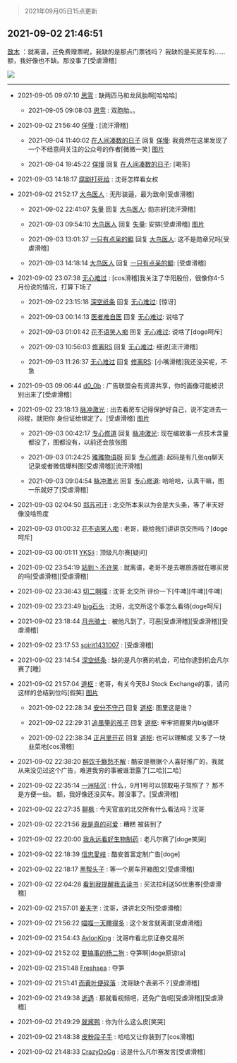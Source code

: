 > 2021年09月05日15点更新
<link rel="stylesheet" href="https://cdn.jsdelivr.net/gh/taotie6/sampleJSON@main/css/photo_show.css">


 ## 2021-09-02 21:46:51 

 [㪚木](https://www.coolapk.com/feed/29721236?shareKey=N2I3YmQ5NmJkMWM2NjEzMmNjN2E~) ：就离谱，还免费赠票呢，我缺的是那点门票钱吗？
我缺的是买房车的……
额，我好像也不缺。那没事了[受虐滑稽] 

<div class="album">
<img class="img-item" src="http://image.coolapk.com/feed/2021/0902/21/1081091_bc7aa966_0410_234@1080x1402.jpeg" />
</div>

 ------- 

- 2021-09-05 09:07:10 [思雩](uid=6140056) : 缺两匹马和龙凤胎啊[哈哈哈] 

    - 2021-09-05 09:08:03 [思雩](uid=6140056) : 双胞胎。。 

- 2021-09-02 21:56:40 [佯慢](uid=888105) : [流汗滑稽] 

    - 2021-09-04 11:40:02 [在人间凑数的日子](uid=2632885) 回复 [佯慢](uid=888105): 我竟然在这里发现了一个不经意间关注的公众号的作者[微微一笑] [图片](http://image.coolapk.com/feed/2021/0904/11/2632885_287a7af4_6801_37@1080x2209.jpeg)

    - 2021-09-04 19:45:22 [佯慢](uid=888105) 回复 [在人间凑数的日子](uid=2632885): [喝茶] 

- 2021-09-03 14:18:17 [腐剧打死给](uid=1391153) : 沈哥怎样看女权 

- 2021-09-02 21:52:17 [大鸟医人](uid=1511304) : 无形装逼，最为致命[受虐滑稽] 

    - 2021-09-02 22:41:07 [失量](uid=2202821) 回复 [大鸟医人](uid=1511304): 勋宗好[流汗滑稽] 

    - 2021-09-03 09:54:10 [大鸟医人](uid=1511304) 回复 [失量](uid=2202821): 安排[受虐滑稽] [图片](http://image.coolapk.com/feed/2021/0903/09/1511304_2aabcb19_4050_1055@1080x953.jpeg)

    - 2021-09-03 13:01:37 [一只有点呆的鲲](uid=5597843) 回复 [大鸟医人](uid=1511304): 这不是勋章兄吗[受虐滑稽] 

    - 2021-09-03 14:18:14 [大鸟医人](uid=1511304) 回复 [一只有点呆的鲲](uid=5597843): [受虐滑稽] 

- 2021-09-02 23:07:38 [无心难过](uid=3681127) : [cos滑稽]我关注了华阳股份，很像你4-5月份说的情况，打算下场了 

    - 2021-09-02 23:15:18 [深空纸条](uid=2354781) 回复 [无心难过](uid=3681127): [惊讶] 

    - 2021-09-03 00:14:13 [医者难自医](uid=2996054) 回复 [无心难过](uid=3681127): 说啥了 

    - 2021-09-03 01:01:42 [花不语笑人痴](uid=1137601) 回复 [无心难过](uid=3681127): 说啥了[doge呵斥] 

    - 2021-09-03 10:56:03 [修离RS](uid=1100873) 回复 [无心难过](uid=3681127): 细说[流汗滑稽] 

    - 2021-09-03 11:26:37 [无心难过](uid=3681127) 回复 [修离RS](uid=1100873): [小嘴滑稽]我还没买呢，不急 

- 2021-09-03 09:06:44 [d0_0b](uid=466123) : 广告联盟会有资源共享，你的画像可能被识别出来了[受虐滑稽] 

- 2021-09-02 23:18:13 [脉冲激光](uid=1825566) : 出去看房车记得保护好自己，说不定进去一闷棍，就把你
身份证给绑定了。[受虐滑稽] [图片](http://image.coolapk.com/feed/2021/0902/23/1825566_5892_7517@828x438.jpg)

    - 2021-09-03 00:42:17 [专心修道](uid=3218687) 回复 [脉冲激光](uid=1825566): 现在编故事一点技术含量都没了，图都没有，以前还会放张图 

    - 2021-09-03 01:24:25 [雅雅物语呀](uid=3068793) 回复 [专心修道](uid=3218687): 起码是有几张qq聊天记录或者微信爆料图[受虐滑稽][流汗滑稽] 

    - 2021-09-03 09:04:54 [脉冲激光](uid=1825566) 回复 [专心修道](uid=3218687): 哈哈哈，认真干嘛，图一乐就好了[受虐滑稽] 

- 2021-09-03 02:04:50 [郑苏可汗](uid=678781) : 北交所本来以为会是大头条，等了半天好像没啥热度 

- 2021-09-03 01:00:32 [花不语笑人痴](uid=1137601) : 老哥，能给我们讲讲京交所吗？[doge呵斥] 

- 2021-09-03 00:01:11 [YKSii](uid=2291498) : 顶级凡尔赛[疑问] 

- 2021-09-02 23:54:19 [站到丶不许笑](uid=1165627) : 就离谱，老哥不是去哪旅游就在哪买房的吗[受虐滑稽][受虐滑稽] 

- 2021-09-02 23:36:43 [切二啊噗](uid=2920558) : 沈哥 北交所 评价一下[牛啤][牛啤][牛啤] 

- 2021-09-02 23:23:49 [big石头](uid=984404) : 沈哥，北交所这个事怎么看待[doge呵斥] 

- 2021-09-02 23:18:44 [月光骑士](uid=2632367) : 被他凡到了，可恶[受虐滑稽][受虐滑稽][受虐滑稽] 

- 2021-09-02 23:17:53 [spirit1431007](uid=1495334) : [受虐滑稽] 

- 2021-09-02 23:14:54 [深空纸条](uid=2354781) : 缺的是凡尔赛的机会，可给你逮到机会凡尔赛了[睡] 

- 2021-09-02 21:57:04 [道枢](uid=2810354) : 老哥，有关今天BJ Stock Exchange的事，请问这样的总结到位吗[假笑] [图片](http://image.coolapk.com/feed/2021/0902/21/2810354_350fdb61_1022_8774@1439x1757.jpeg)

    - 2021-09-02 22:28:34 [安分不守己](uid=708582) 回复 [道枢](uid=2810354): 图里这是谁？ 

    - 2021-09-02 22:29:31 [追風箏的孩子](uid=783549) 回复 [道枢](uid=2810354): 牢牢把握果内big循环 

    - 2021-09-02 22:38:34 [正月里开花](uid=1789461) 回复 [道枢](uid=2810354): 也可以理解成 又多了一块韭菜地[cos滑稽] 

- 2021-09-02 22:38:20 [醉饮千觞愁不解](uid=649429) : 酷安是根据个人喜好推广的，我就从来没见过这个广告，难道我穷的事被谁泄露了[二哈][二哈] 

- 2021-09-02 22:35:14 [一洲陆沉](uid=889471) : 什么，9月1号可以领取电子驾照了？
那不是方便一些。
额，我好像还没买车。那没事了。[受虐滑稽] 

- 2021-09-02 22:27:35 [聊枫](uid=2408757) : 今天官宣的北交所有什么看法吗？沈哥 

- 2021-09-02 22:21:56 [我是真的可爱](uid=731138) : 糟糕   被装到了 

- 2021-09-02 22:20:00 [我永远看好生物制药](uid=3331493) : 老凡尔赛了[doge笑哭] 

- 2021-09-02 22:18:39 [信忠愛岐](uid=1109522) : 酷安首富定制广告[doge] 

- 2021-09-02 22:18:17 [黑帮头子](uid=2838832) : 等一个房车开箱图文[受虐滑稽] 

- 2021-09-02 22:04:28 [看到我提醒我去读书](uid=2577914) : 买法拉利送50优惠券[受虐滑稽] 

- 2021-09-02 21:57:01 [姜夫字](uid=2347706) : 沈哥，讲讲北交所[受虐滑稽] 

- 2021-09-02 21:56:22 [喵喵一天睡得多](uid=1270287) : 这个发言就离谱[受虐滑稽] 

- 2021-09-02 21:54:43 [AvlonKing](uid=964891) : 沈哥咋看北京证券交易所 

- 2021-09-02 21:52:02 [要搞事的杨二狗](uid=2624224) : 夺笋啊[doge原谅ta] 

- 2021-09-02 21:51:48 [Freshsea](uid=1997345) : 夺笋 

- 2021-09-02 21:51:41 [而黄叶便碎落](uid=2845514) : 沈哥缺个表弟不？[受虐滑稽] 

- 2021-09-02 21:49:38 [逝遇](uid=2589293) : 那就看视频吧，还免广告呢[受虐滑稽][受虐滑稽] 

- 2021-09-02 21:49:29 [就酱鸭](uid=632404) : 你为什么这么皮[笑哭] 

- 2021-09-02 21:48:38 [皮粉段子手](uid=884077) : 哈哈又让你装到了[cos滑稽] 

- 2021-09-02 21:48:33 [CrazyDoGg](uid=1508206) : 这是什么凡尔赛发言[受虐滑稽] 

